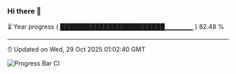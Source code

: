 ### Hi there 👋

⏳ Year progress { ████████████████████████▁▁▁▁▁▁ } 82.48 %

---

⏰ Updated on Wed, 29 Oct 2025 01:02:40 GMT

![Progress Bar CI](https://github.com/code-lakshay/GitHub-Actions-Demo/workflows/Progress%20Bar%20CI/badge.svg)
